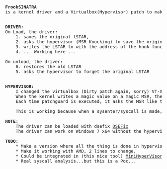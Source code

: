 <pre>
<b>FrookSINATRA</b>
is a kernel driver and a Virtualbox(Hypervisor) patch to make possible hook of the LSTAR, even with patchguard (Up-to-date Windows 8.1 on July 2014) activated.


<b>DRIVER:</b>
On Load, the driver:
	1. saves the original lSTAR,
	2. asks the hypervisor (MSR Knocking) to save the original LSTAR too,
	3. writes the LSTAR to with the address of the hook function,
	4. ... Working here ...

On unload, the driver:
	6. restores the old LSTAR
	5. asks the hypervisor to forget the original LSTAR
	
	
<b>HYPERVISOR:</b>
	I changed the virtualbox (Dirty patch again, sorry) VT-X hypervisor HMVMXR0.cpp, to intercept read and write of MSR.
	When the kernel writes a magic value on a magic MSR, the LSTAR is stored.
	Each time patchguard is executed, it asks the MSR like this asm("rdmsr 0xC000005") <a href="http://pastebin.com/mGbFHkk5">Patchguard MSR Request</a>, the hypervisor intercepts the read, and give the original LSTAR value (legit one), even if it was hooked by the driver !
	
	This is working because when a sysenter/syscall is made, the LSTAR MSR isn't read via rdmsr instruction, but read by the CPU itself, and hypervisor isn't called. So the instruction flow is redirected to the real value of the LSTAR, the hook function, if LSTAR is hooked.
	
<b>NOTE:</b>
	The driver can be loaded with dsefix <a href="http://www.kernelmode.info/forum/viewtopic.php?f=11&t=3322">DSEFix</a>
	The driver can work on Windows 7 x64 without the hypervisor

<b>TODO:</b>
	* Make a version where all the thing is done in hypervisor, write the hook EIP in a magic MSR...
	* Make it working with AMD, 2 lines to change,
	* Could be integrated in (this nice tool) <a href="https://github.com/zer0mem/MiniHyperVisorProject">MiniHyperVisorProject</a>, to make it working on a live Windows (bluePill+Intercept R/W MSR+frookSINATRA = Rootkit ;p)
	* Real syscall analysis...but this is a Poc...
</pre>
